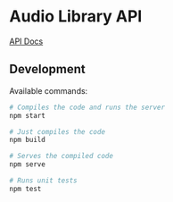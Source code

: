 # Audio Library API

[API Docs](./docs/api)

## Development

Available commands:

```bash
# Compiles the code and runs the server
npm start

# Just compiles the code
npm build

# Serves the compiled code
npm serve

# Runs unit tests
npm test
```
